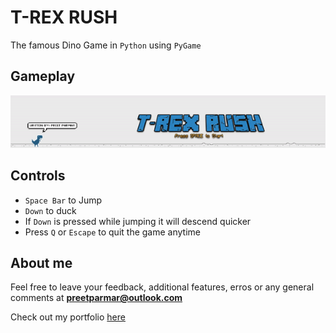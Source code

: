 # T-REX RUSH
The famous Dino Game in `Python` using `PyGame`

## Gameplay
![Game Play](/TRex-Rush/Assets/Images/gameplay.gif)

## Controls
- `Space Bar` to Jump
- `Down` to duck
- If `Down` is pressed while jumping it will descend quicker
- Press `Q` or `Escape` to quit the game anytime

## About me
Feel free to leave your feedback, additional features, erros or any general comments at **preetparmar@outlook.com**

Check out my portfolio [here](https://preetparmar.github.io/ "My Portfolio")
